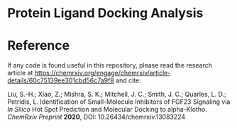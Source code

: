 # Protein Ligand Docking Analysis

# Reference
If any code is found useful in this repository, please read the research article at https://chemrxiv.org/engage/chemrxiv/article-details/60c75139ee301cbd56c7a9f8 and cite:

Liu, S.-H.; Xiao, Z.; Mishra, S. K.; Mitchell, J. C.; Smith, J. C.; Quarles, L. D.; Petridis, L. Identification of Small-Molecule Inhibitors of FGF23 Signaling via _In Silico_ Hot Spot Prediction and Molecular Docking to alpha-Klotho. _ChemRxiv Preprint_ **2020**, DOI: 10.26434/chemrxiv.13083224
